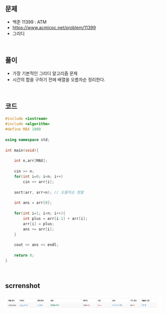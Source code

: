 ## 문제
- 백준 11399 : ATM
- https://www.acmicpc.net/problem/11399
- 그리디

<br/>

## 풀이
- 가장 기본적인 그리디 알고리즘 문제
- 시간의 합을 구하기 전에 배열을 오름차순 정리한다.

<br/>

## 코드

```c++
#include <iostream>
#include <algorithm>
#define MAX 1000

using namespace std;

int main(void){
    
    int n,arr[MAX];
    
    cin >> n;
    for(int i=0; i<n; i++)
        cin >> arr[i];
    
    sort(arr, arr+n); // 오름차순 정렬
    
    int ans = arr[0];
   
    for(int i=1; i<n; i++){
        int plus = arr[i-1] + arr[i];
        arr[i] = plus;
        ans += arr[i];
    }
    
    cout << ans << endl;
    
    return 0;
}
```

<br/>

## scrrenshot


![screenshots](./screenshots/boj11399.png)

